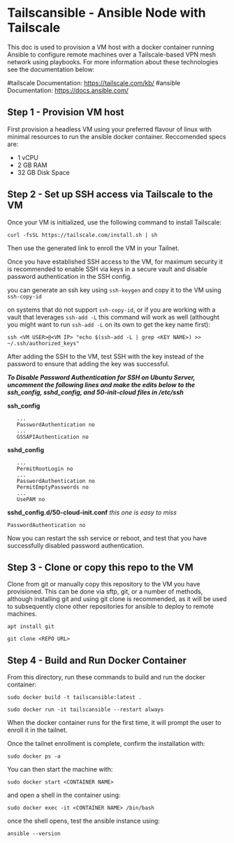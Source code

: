 # Tailscansible - Ansible Node with Tailscale

This doc is used to provision a VM host with a docker container running Ansible to configure remote machines over a Tailscale-based VPN mesh network using playbooks. For more information about these technologies see the documentation below:

#tailscale Documentation: https://tailscale.com/kb/
#ansible  Documentation: https://docs.ansible.com/

## Step 1 - Provision VM host

First provision a headless VM using your preferred flavour of linux with minimal resources to run the ansible docker container. Reccomended specs are:

- 1 vCPU
- 2 GB RAM
- 32 GB Disk Space

## Step 2 - Set up SSH access via Tailscale to the VM

Once your VM is initialized, use the following command to install Tailscale:

`curl -fsSL https://tailscale.com/install.sh | sh`

Then use the generated link to enroll the VM in your Tailnet.

Once you have established SSH access to the VM, for maximum security it is recommended to enable SSH via keys in a secure vault and disable password authentication in the SSH config.

you can generate an ssh key using `ssh-keygen` and copy it to the VM using `ssh-copy-id`

on systems that do not support `ssh-copy-id`, or if you are working with a vault that leverages `ssh-add -L` this command will work as well (althought you might want to run `ssh-add -L` on its own to get the key name first):

```
ssh <VM USER>@<VM IP> "echo $(ssh-add -L | grep <KEY NAME>) >> ~/.ssh/authorized_keys"
```

After adding the SSH to the VM, test SSH with the key instead of the password to ensure that adding the key was successful.

***To Disable Password Authentication for SSH on Ubuntu Server, uncomment the following lines and make the edits below to the ssh_config, sshd_config, and 50-init-cloud files in /etc/ssh***

**ssh_config**

```
   ...
   PasswordAuthentication no
   ...
   GSSAPIAuthentication no
```

**sshd_config**

```
   ...
   PermitRootLogin no
   ...
   PasswordAuthentication no
   PermitEmptyPasswords no
   ...
   UsePAM no
```

**sshd_config.d/50-cloud-init.conf**  *this one is easy to miss*

```
PasswordAuthentication no
```

Now you can restart the ssh service or reboot, and test that you have successfully disabled password authentication. 
## Step 3 - Clone or copy this repo to the VM

Clone from git or manually copy this repository to the VM you have provisioned. This can be done via sftp, git, or a number of methods, although installing  git and using  git clone is recommended, as it will be used to subsequently clone other repositories for ansible to deploy to remote machines.

`apt install git`

`git clone <REPO URL>`
## Step 4 - Build and Run Docker Container

From this directory, run these commands to build and run the docker container:

`sudo docker build -t tailscansible:latest .`

`sudo docker run -it tailscansible --restart always`

When the docker container runs for the first time, it will prompt the user to enroll it in the tailnet.

Once the tailnet enrollment is complete, confirm the installation with:

`sudo docker ps -a`

You can then start the machine with:

`sudo docker start <CONTAINER NAME>`

and open a shell in the container  using:

`sudo docker exec -it <CONTAINER NAME> /bin/bash`

once the shell opens, test the ansible instance using:

`ansible --version`
